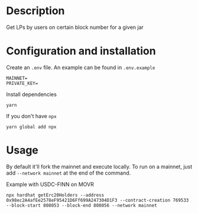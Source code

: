 # Description

Get LPs by users on certain block number for a given jar

# Configuration and installation

Create an `.env` file. An example can be found in `.env.example`

```
MAINNET=
PRIVATE_KEY=
```

Install dependencies

```
yarn
```

If you don't have `npx`

```
yarn global add npx
```

# Usage

By default it'll fork the mainnet and execute locally.
To run on a mainnet, just add `--network mainnet` at the end of the command.

Example with USDC-FINN on MOVR

```
npx hardhat getErc20Holders --address 0x98ec2A4afEe2578eF95421D6Ff699A247304D1F3 --contract-creation 769533 --block-start 808053 --block-end 808056 --network mainnet
```
